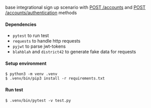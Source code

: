
base integrational sign up scenario with [POST /accounts](http://lifeserver-staging.tocaboca.com/public-api-doc?v=3#accounts_post) and [POST /accounts/authentication](http://lifeserver-staging.tocaboca.com/public-api-doc?v=3#accounts_authentication_post) methods

#### Dependencies
* `pytest` to run test
* `requests` to handle http requests
* `pyjwt` to parse jwt-tokens
* `blahblah` and `district42` to generate fake data for requests

#### Setup environment
```
$ python3 -m venv .venv
$ .venv/bin/pip3 install -r requirements.txt
```

#### Run test
```
$ .venv/bin/pytest -v test.py
```